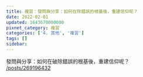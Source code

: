 ```yaml
---
title: 複習：發問與分享：如何在除錯誤的根基後，重建信仰呢？
date: 2022-02-01
updated: 1643670000000
pixnet_category: 複習
categories: ['4. 其他', '複習']
tags: []
sidebar: 
---
```


<p>發問與分享：如何在破除錯誤的根基後，重建信仰呢？<br/>
<a href="/posts/269196432" target="_blank">/posts/269196432</a></p>
<p> </p>
